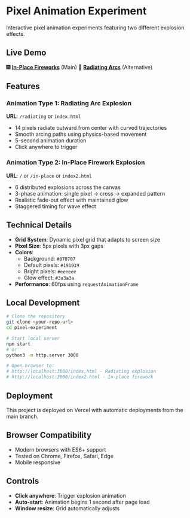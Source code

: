 # Pixel Animation Experiment

Interactive pixel animation experiments featuring two different explosion effects.

## Live Demo

🎆 **[In-Place Fireworks](https://pixel-experiment-6fprf6n7l-andrew-spencer.vercel.app)** (Main)
🌟 **[Radiating Arcs](https://pixel-experiment-6fprf6n7l-andrew-spencer.vercel.app/radiating)** (Alternative)

## Features

### Animation Type 1: Radiating Arc Explosion
**URL**: `/radiating` or `index.html`
- 14 pixels radiate outward from center with curved trajectories
- Smooth arcing paths using physics-based movement
- 5-second animation duration
- Click anywhere to trigger

### Animation Type 2: In-Place Firework Explosion
**URL**: `/` or `/in-place` or `index2.html`
- 6 distributed explosions across the canvas
- 3-phase animation: single pixel → cross → expanded pattern
- Realistic fade-out effect with maintained glow
- Staggered timing for wave effect

## Technical Details

- **Grid System**: Dynamic pixel grid that adapts to screen size
- **Pixel Size**: 5px pixels with 3px gaps
- **Colors**: 
  - Background: `#070707`
  - Default pixels: `#191919`
  - Bright pixels: `#eeeeee`
  - Glow effect: `#3a3a3a`
- **Performance**: 60fps using `requestAnimationFrame`

## Local Development

```bash
# Clone the repository
git clone <your-repo-url>
cd pixel-experiment

# Start local server
npm start
# or
python3 -m http.server 3000

# Open browser to:
# http://localhost:3000/index.html - Radiating explosion
# http://localhost:3000/index2.html - In-place firework
```

## Deployment

This project is deployed on Vercel with automatic deployments from the main branch.

## Browser Compatibility

- Modern browsers with ES6+ support
- Tested on Chrome, Firefox, Safari, Edge
- Mobile responsive

## Controls

- **Click anywhere**: Trigger explosion animation
- **Auto-start**: Animation begins 1 second after page load
- **Window resize**: Grid automatically adjusts
